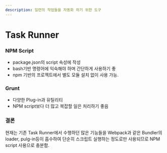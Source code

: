 ```yaml
---
description: 일련의 작업들을 자동화 하기 위한 도구
---
```


# Task Runner

### NPM Script

* package.json의 script 속성에 작성
* bash기반 명령어에 익숙해야 하며 간단하게 사용하기 좋
* npm 기반의 프로젝트에서 별도 모듈 설치 없이 사용 가능.

### Grunt

* 다양한 Plug-in과 유틸리티
* NPM script보다 더 많고 복잡할 일은 처리하기 좋음

### 결론

현재는 기존 Task Runner에서 수행하던 많은 기능들을 Webpack과 같은 Bundler의 loader, pulg-in등이 흡수하여 단순히 스크립트 실행하는 정도로만 사용되므로 NPM script 사용으로 충분함.

